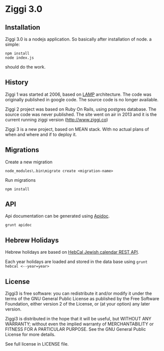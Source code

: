 # Ziggi 3.0

## Installation

Ziggi 3.0 is a nodejs application. So basically after installation of node. a simple:

```
npm install
node index.js
```

should do the work.


## History

Ziggi 1 was started at 2006, based on [LAMP](https://en.wikipedia.org/wiki/LAMP_(software_bundle)) architecture. The code was originally published in google code.
The source code is no longer available.

Ziggi 2 project was based on Ruby On Rails, using postgres database. The source code was never published. The site went on air in 2013 and it is the current running ziggi version (http://www.ziggi.co)

Ziggi 3 is a new project, based on MEAN stack. With no actual plans of when and where and if to deploy it.

## Migrations

Create a new migration

```
node_modules\.bin\migrate create <migration-name>
```

Run migrations

```
npm install
```

## API

Api documentation can be generated using [Apidoc](http://apidocjs.com/).

```
grunt apidoc
```

## Hebrew Holidays

Hebrew holidays are based on [HebCal Jewish calendar REST API](https://www.hebcal.com/home/195/jewish-calendar-rest-api).

Each year holidays are loaded and stored in the data base using `grunt hebcal <--year=year>`

## License

Ziggi3 is free software: you can redistribute it and/or modify
it under the terms of the GNU General Public License as published by
the Free Software Foundation, either version 2 of the License, or
(at your option) any later version.

Ziggi3 is distributed in the hope that it will be useful,
but WITHOUT ANY WARRANTY; without even the implied warranty of
MERCHANTABILITY or FITNESS FOR A PARTICULAR PURPOSE.  See the
GNU General Public License for more details.

See full license in LICENSE file.
